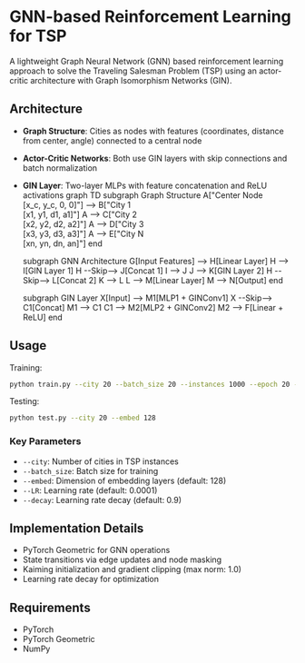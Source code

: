 # GNN-based Reinforcement Learning for TSP

A lightweight Graph Neural Network (GNN) based reinforcement learning approach to solve the Traveling Salesman Problem (TSP) using an actor-critic architecture with Graph Isomorphism Networks (GIN).

## Architecture
- **Graph Structure**: Cities as nodes with features (coordinates, distance from center, angle) connected to a central node
- **Actor-Critic Networks**: Both use GIN layers with skip connections and batch normalization
- **GIN Layer**: Two-layer MLPs with feature concatenation and ReLU activations
graph TD
    subgraph Graph Structure
        A["Center Node<br>[x_c, y_c, 0, 0]"] --> B["City 1<br>[x1, y1, d1, a1]"]
        A --> C["City 2<br>[x2, y2, d2, a2]"]
        A --> D["City 3<br>[x3, y3, d3, a3]"]
        A --> E["City N<br>[xn, yn, dn, an]"]
    end

    subgraph GNN Architecture
        G[Input Features] --> H[Linear Layer]
        H --> I[GIN Layer 1]
        H --Skip--> J[Concat 1]
        I --> J
        J --> K[GIN Layer 2]
        H --Skip--> L[Concat 2]
        K --> L
        L --> M[Linear Layer]
        M --> N[Output]
    end

    subgraph GIN Layer
        X[Input] --> M1[MLP1 + GINConv1]
        X --Skip--> C1[Concat]
        M1 --> C1
        C1 --> M2[MLP2 + GINConv2]
        M2 --> F[Linear + ReLU]
    end

## Usage

Training:
```bash
python train.py --city 20 --batch_size 20 --instances 1000 --epoch 20 --embed 128 --steps_per_epoch 100
```

Testing:
```bash
python test.py --city 20 --embed 128
```

### Key Parameters
- `--city`: Number of cities in TSP instances
- `--batch_size`: Batch size for training
- `--embed`: Dimension of embedding layers (default: 128)
- `--LR`: Learning rate (default: 0.0001)
- `--decay`: Learning rate decay (default: 0.9)

## Implementation Details
- PyTorch Geometric for GNN operations
- State transitions via edge updates and node masking
- Kaiming initialization and gradient clipping (max norm: 1.0)
- Learning rate decay for optimization

## Requirements
- PyTorch
- PyTorch Geometric
- NumPy